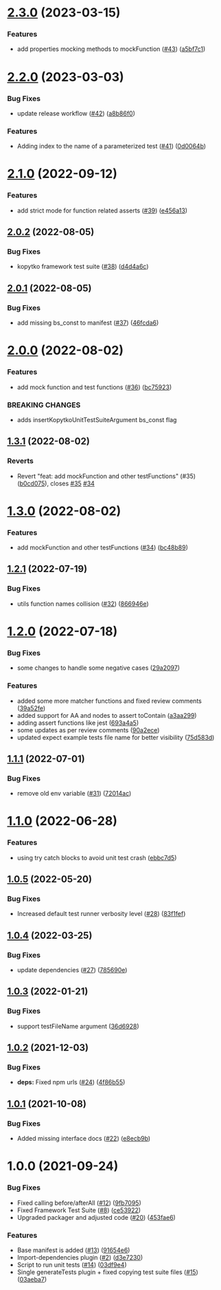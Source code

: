 # [2.3.0](https://github.com/getndazn/kopytko-unit-testing-framework/compare/v2.2.0...v2.3.0) (2023-03-15)


### Features

* add properties mocking methods to mockFunction ([#43](https://github.com/getndazn/kopytko-unit-testing-framework/issues/43)) ([a5bf7c1](https://github.com/getndazn/kopytko-unit-testing-framework/commit/a5bf7c19ca80471fd7a54832f3c963a342744dd0))

# [2.2.0](https://github.com/getndazn/kopytko-unit-testing-framework/compare/v2.1.0...v2.2.0) (2023-03-03)


### Bug Fixes

* update release workflow ([#42](https://github.com/getndazn/kopytko-unit-testing-framework/issues/42)) ([a8b86f0](https://github.com/getndazn/kopytko-unit-testing-framework/commit/a8b86f0eb2d3a6af51f4d5e423255423e786fa79))


### Features

* Adding index to the name of a parameterized test ([#41](https://github.com/getndazn/kopytko-unit-testing-framework/issues/41)) ([0d0064b](https://github.com/getndazn/kopytko-unit-testing-framework/commit/0d0064b726e2599a70f5e625083fa2c3224d7d79))

# [2.1.0](https://github.com/getndazn/kopytko-unit-testing-framework/compare/v2.0.2...v2.1.0) (2022-09-12)


### Features

* add strict mode for function related asserts ([#39](https://github.com/getndazn/kopytko-unit-testing-framework/issues/39)) ([e456a13](https://github.com/getndazn/kopytko-unit-testing-framework/commit/e456a1328a5aa95834fc80cf9b729658e8a53594))

## [2.0.2](https://github.com/getndazn/kopytko-unit-testing-framework/compare/v2.0.1...v2.0.2) (2022-08-05)


### Bug Fixes

* kopytko framework test suite ([#38](https://github.com/getndazn/kopytko-unit-testing-framework/issues/38)) ([d4d4a6c](https://github.com/getndazn/kopytko-unit-testing-framework/commit/d4d4a6c46810f2b8c009cc074e502a02c162d7ff))

## [2.0.1](https://github.com/getndazn/kopytko-unit-testing-framework/compare/v2.0.0...v2.0.1) (2022-08-05)


### Bug Fixes

* add missing bs_const to manifest ([#37](https://github.com/getndazn/kopytko-unit-testing-framework/issues/37)) ([46fcda6](https://github.com/getndazn/kopytko-unit-testing-framework/commit/46fcda64d1c19867692a1e9afe272f9437cbaef1))

# [2.0.0](https://github.com/getndazn/kopytko-unit-testing-framework/compare/v1.3.1...v2.0.0) (2022-08-02)


### Features

* add mock function and test functions ([#36](https://github.com/getndazn/kopytko-unit-testing-framework/issues/36)) ([bc75923](https://github.com/getndazn/kopytko-unit-testing-framework/commit/bc75923996f6f5b92400e81797a313595a59f337))


### BREAKING CHANGES

* adds insertKopytkoUnitTestSuiteArgument bs_const flag

## [1.3.1](https://github.com/getndazn/kopytko-unit-testing-framework/compare/v1.3.0...v1.3.1) (2022-08-02)


### Reverts

* Revert "feat: add mockFunction and other testFunctions" (#35) ([b0cd075](https://github.com/getndazn/kopytko-unit-testing-framework/commit/b0cd075f8bcc49bcf1860a4c18fb09b61571e55a)), closes [#35](https://github.com/getndazn/kopytko-unit-testing-framework/issues/35) [#34](https://github.com/getndazn/kopytko-unit-testing-framework/issues/34)

# [1.3.0](https://github.com/getndazn/kopytko-unit-testing-framework/compare/v1.2.1...v1.3.0) (2022-08-02)


### Features

* add mockFunction and other testFunctions ([#34](https://github.com/getndazn/kopytko-unit-testing-framework/issues/34)) ([bc48b89](https://github.com/getndazn/kopytko-unit-testing-framework/commit/bc48b8999724f927e02cee77949c780f3f50cfd2))

## [1.2.1](https://github.com/getndazn/kopytko-unit-testing-framework/compare/v1.2.0...v1.2.1) (2022-07-19)


### Bug Fixes

* utils function names collision ([#32](https://github.com/getndazn/kopytko-unit-testing-framework/issues/32)) ([866946e](https://github.com/getndazn/kopytko-unit-testing-framework/commit/866946e11f52bdf194971d8a73c3a3b1d3e63216))

# [1.2.0](https://github.com/getndazn/kopytko-unit-testing-framework/compare/v1.1.1...v1.2.0) (2022-07-18)


### Bug Fixes

* some changes to handle some negative cases ([29a2097](https://github.com/getndazn/kopytko-unit-testing-framework/commit/29a20976543375c7ef5fb2f1132f48c0e4225a77))


### Features

* added some more matcher functions and fixed review comments ([39a52fe](https://github.com/getndazn/kopytko-unit-testing-framework/commit/39a52fe3598d41a380234933dff6283b81370126))
* added support for AA and nodes to assert toContain ([a3aa299](https://github.com/getndazn/kopytko-unit-testing-framework/commit/a3aa299a8f6789bf1d80f78174cc480362a3b1d2))
* adding assert functions like jest ([693a4a5](https://github.com/getndazn/kopytko-unit-testing-framework/commit/693a4a547a16c275bf2d1bc26118d0a6fa105565))
* some updates as per review comments ([90a2ece](https://github.com/getndazn/kopytko-unit-testing-framework/commit/90a2ece160d6043c05d5c4c2bd2cde7b1069c4a9))
* updated expect example tests file name for better visibility ([75d583d](https://github.com/getndazn/kopytko-unit-testing-framework/commit/75d583d8668f38221f157811e24984cc860d8624))

## [1.1.1](https://github.com/getndazn/kopytko-unit-testing-framework/compare/v1.1.0...v1.1.1) (2022-07-01)


### Bug Fixes

* remove old env variable ([#31](https://github.com/getndazn/kopytko-unit-testing-framework/issues/31)) ([72014ac](https://github.com/getndazn/kopytko-unit-testing-framework/commit/72014ac7ad5d8799d1a6aab68e0c49bdbcccab4e))

# [1.1.0](https://github.com/getndazn/kopytko-unit-testing-framework/compare/v1.0.5...v1.1.0) (2022-06-28)


### Features

* using try catch blocks to avoid unit test crash ([ebbc7d5](https://github.com/getndazn/kopytko-unit-testing-framework/commit/ebbc7d58480ea4c95a55bbac598258e2cddf7049))

## [1.0.5](https://github.com/getndazn/kopytko-unit-testing-framework/compare/v1.0.4...v1.0.5) (2022-05-20)


### Bug Fixes

* Increased default test runner verbosity level ([#28](https://github.com/getndazn/kopytko-unit-testing-framework/issues/28)) ([83f1fef](https://github.com/getndazn/kopytko-unit-testing-framework/commit/83f1fefad38cb704bca5a339a599fdcd30a4154f))

## [1.0.4](https://github.com/getndazn/kopytko-unit-testing-framework/compare/v1.0.3...v1.0.4) (2022-03-25)


### Bug Fixes

* update dependencies ([#27](https://github.com/getndazn/kopytko-unit-testing-framework/issues/27)) ([785690e](https://github.com/getndazn/kopytko-unit-testing-framework/commit/785690ed409df2e2bccb09d9893741ab935896d3))

## [1.0.3](https://github.com/getndazn/kopytko-unit-testing-framework/compare/v1.0.2...v1.0.3) (2022-01-21)


### Bug Fixes

* support testFileName argument ([36d6928](https://github.com/getndazn/kopytko-unit-testing-framework/commit/36d6928e952c85fbdad04680add59c91ea7bf9a7))

## [1.0.2](https://github.com/getndazn/kopytko-unit-testing-framework/compare/v1.0.1...v1.0.2) (2021-12-03)


### Bug Fixes

* **deps:** Fixed npm urls ([#24](https://github.com/getndazn/kopytko-unit-testing-framework/issues/24)) ([4f86b55](https://github.com/getndazn/kopytko-unit-testing-framework/commit/4f86b550708c5d7da0a2656b045bf71774de9f82))

## [1.0.1](https://github.com/getndazn/kopytko-unit-testing-framework/compare/v1.0.0...v1.0.1) (2021-10-08)


### Bug Fixes

* Added missing interface docs ([#22](https://github.com/getndazn/kopytko-unit-testing-framework/issues/22)) ([e8ecb9b](https://github.com/getndazn/kopytko-unit-testing-framework/commit/e8ecb9b679392e9f15e7d2a178fe23b18424e506))

# 1.0.0 (2021-09-24)


### Bug Fixes

* Fixed calling before/afterAll ([#12](https://github.com/getndazn/kopytko-unit-testing-framework/issues/12)) ([9fb7095](https://github.com/getndazn/kopytko-unit-testing-framework/commit/9fb70954538680c09aeb7946818f2bd1e82d0ed4))
* Fixed Framework Test Suite ([#8](https://github.com/getndazn/kopytko-unit-testing-framework/issues/8)) ([ce53922](https://github.com/getndazn/kopytko-unit-testing-framework/commit/ce5392222d30c6b1ee49439c40937ab41cc3017d))
* Upgraded packager and adjusted code ([#20](https://github.com/getndazn/kopytko-unit-testing-framework/issues/20)) ([453fae6](https://github.com/getndazn/kopytko-unit-testing-framework/commit/453fae6d26ca2cb78bb67b5a8c0620ca41a747c5))


### Features

* Base manifest is added ([#13](https://github.com/getndazn/kopytko-unit-testing-framework/issues/13)) ([91654e6](https://github.com/getndazn/kopytko-unit-testing-framework/commit/91654e638e4c614c884a731ccb9c30e0ffd2d094))
* Import-dependencies plugin ([#2](https://github.com/getndazn/kopytko-unit-testing-framework/issues/2)) ([d3e7230](https://github.com/getndazn/kopytko-unit-testing-framework/commit/d3e72308a95d6bcf263a61f241b3b9a6704d084b))
* Script to run unit tests ([#14](https://github.com/getndazn/kopytko-unit-testing-framework/issues/14)) ([03df9e4](https://github.com/getndazn/kopytko-unit-testing-framework/commit/03df9e4a4335dfc2be6256610de92b5908de29bf))
* Single generateTests plugin + fixed copying test suite files ([#15](https://github.com/getndazn/kopytko-unit-testing-framework/issues/15)) ([03aeba7](https://github.com/getndazn/kopytko-unit-testing-framework/commit/03aeba71eb959d1a06503de94dac40554955c8aa))
